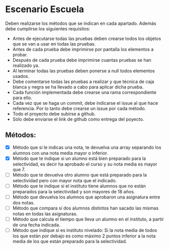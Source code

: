 # Escenario Escuela

Deben realizarse los métodos que se indican en cada apartado. Además debe cumplirse los siguientes requisitos:
-   Antes de ejecutarse todas las pruebas deben crearse todos los objetos que se van a usar en todas las pruebas.
-   Antes de cada prueba debe imprimirse por pantalla los elementos a probar.
-   Después de cada prueba debe imprimirse cuantas pruebas se han realizado ya.
-   Al terminar todas las pruebas deben ponerse a null todos elementos usados.
-   Debe comentarse todas las pruebas a realizar y que técnica de caja blanca y negra se ha llevado a cabo para aplicar dicha prueba.
-   Cada función implementada debe crearse una rama correspondiente para ello.
-   Cada vez que se haga un commit, debe indicarse el issue al que hace referencia. Por lo tanto debe crearse un issue por cada método.
-   Todo el proyecto debe subirse a github.
-   Sólo debe enviarse el link de github como entrega del poyecto.

## Métodos:

-   [x]  Método que si le indicas una nota, te devuelva una array separando los alumnos con una nota media mayor o inferior.
-   [x]  Método que te indique si un alumno está bien preparado para la selectividad, es decir ha aprobado el curso y su nota media es mayor que 7.
-   [ ]  Método que te devuelva otro alumno que está preparado para la selectividad pero con mayor nota que el indicado.
-   [ ]  Método que te indique si el instituto tiene alumnos que no están preparados para la selectividad y son mayores de 18 años.
-   [ ]  Método que devuelva los alumnos que aprobaron una asignatura entre dos notas.
-   [ ]  Método que compara si dos alumnos distintos han sacado las mismas notas en todas las asignaturas.
-   [ ]  Método que calcula el tiempo que lleva un alumno en el instituto, a partir de una fecha indicada.
-   [ ]  Método que indique si es instituto nivelado: Si la nota media de todos los que están por debajo es como máximo 2 puntos inferior a la nota media de los que están preparado para la selectividad.